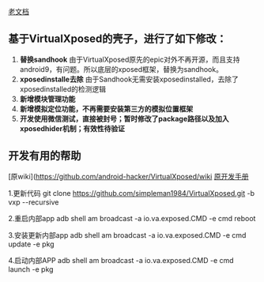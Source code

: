 [老文档](ReadMe.md)

基于VirtualXposed的壳子，进行了如下修改：
-----------

1. **替换sandhook** 由于VirtualXposed原先的epic对外不再开源，而且支持android9，有问题。所以底层的xposed框架，替换为sandhook。
2. **xposedinstalle去除** 由于Sandhook无需安装xposedinstalled，去除了xposedinstalled的检测逻辑
3. **新增模块管理功能**
4. **新增模拟定位功能，不再需要安装第三方的模拟位置框架**
5. **开发使用微信测试，直接被封号；暂时修改了package路径以及加入xposedhider机制；有效性待验证**

开发有用的帮助
-----------
[原wiki](https://github.com/android-hacker/VirtualXposed/wiki
[原开发手册](https://github.com/android-hacker/VirtualXposed/wiki/Utilities-For-Xposed-Module-Developer)

1.更新代码
git clone https://github.com/simpleman1984/VirtualXposed.git -b vxp --recursive

2.重启内部app
adb shell am broadcast -a io.va.exposed.CMD -e cmd reboot

3.安装更新内部app
adb shell am broadcast -a io.va.exposed.CMD -e cmd update -e pkg <package-name>
  
4.启动内部APP
adb shell am broadcast -a io.va.exposed.CMD -e cmd launch -e pkg <package-name>
  
  
